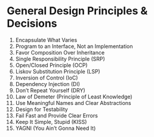 # General Design Principles & Decisions

1. Encapsulate What Varies
2. Program to an Interface, Not an Implementation
3. Favor Composition Over Inheritance
4. Single Responsibility Principle (SRP)
5. Open/Closed Principle (OCP)
6. Liskov Substitution Principle (LSP)
7. Inversion of Control (IoC)
8. Dependency Injection (DI)
9. Don’t Repeat Yourself (DRY)
10. Law of Demeter (Principle of Least Knowledge)
11. Use Meaningful Names and Clear Abstractions
12. Design for Testability
13. Fail Fast and Provide Clear Errors
14. Keep It Simple, Stupid (KISS)
15. YAGNI (You Ain’t Gonna Need It)
